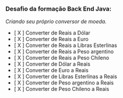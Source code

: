 ### Desafio da formação Back End Java: 

_Criando seu próprio conversor de moeda._

- [ X ] Converter de Reais a Dólar
- [ X ] Converter de Reais a Euro
- [ X ] Converter de Reais a Libras Esterlinas
- [ X ] Converter de Reais a Peso argentino
- [ X ] Converter de Reais a Peso Chileno
- [ X ] Converter de Dólar a Reais
- [ X ] Converter de Euro a Reais
- [ X ] Converter de Libras Esterlinas a Reais
- [ X ] Converter de Peso argentino a  Reais
- [ X ] Converter de Peso Chileno a Reais

